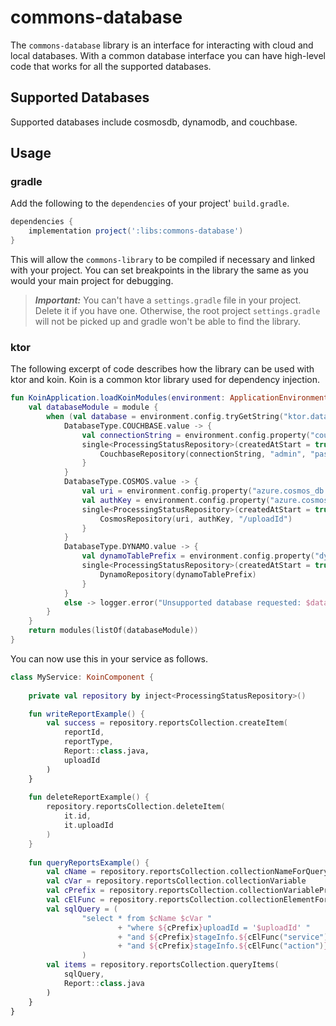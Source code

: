 # commons-database
The `commons-database` library is an interface for interacting with cloud and local databases.  With a common database interface you can have high-level code that works for all the supported databases.

## Supported Databases
Supported databases include cosmosdb, dynamodb, and couchbase.

## Usage

### gradle
Add the following to the `dependencies` of your project' `build.gradle`.
```groovy
dependencies {
    implementation project(':libs:commons-database')
}
```
This will allow the `commons-library` to be compiled if necessary and linked with your project.  You can set breakpoints in the library the same as you would your main project for debugging.

> **_Important:_** You can't have a `settings.gradle` file in your project.  Delete it if you have one.  Otherwise, the root project `settings.gradle` will not be picked up and gradle won't be able to find the library. 

### ktor
The following excerpt of code describes how the library can be used with ktor and koin.  Koin is a common ktor library used for dependency injection.

```kotlin
fun KoinApplication.loadKoinModules(environment: ApplicationEnvironment): KoinApplication {
    val databaseModule = module {
        when (val database = environment.config.tryGetString("ktor.database")) {
            DatabaseType.COUCHBASE.value -> {
                val connectionString = environment.config.property("couchbase.connection_string").getString()
                single<ProcessingStatusRepository>(createdAtStart = true) {
                    CouchbaseRepository(connectionString, "admin", "password")
                }
            }
            DatabaseType.COSMOS.value -> {
                val uri = environment.config.property("azure.cosmos_db.client.endpoint").getString()
                val authKey = environment.config.property("azure.cosmos_db.client.key").getString()
                single<ProcessingStatusRepository>(createdAtStart = true) {
                    CosmosRepository(uri, authKey, "/uploadId")
                }
            }
            DatabaseType.DYNAMO.value -> {
                val dynamoTablePrefix = environment.config.property("dynamo.table_prefix").getString()
                single<ProcessingStatusRepository>(createdAtStart = true) {
                    DynamoRepository(dynamoTablePrefix)
                }
            }
            else -> logger.error("Unsupported database requested: $database")
        }
    }
    return modules(listOf(databaseModule))
}
```

You can now use this in your service as follows.
```kotlin
class MyService: KoinComponent {
    
    private val repository by inject<ProcessingStatusRepository>()

    fun writeReportExample() {
        val success = repository.reportsCollection.createItem(
            reportId,
            reportType,
            Report::class.java,
            uploadId
        )
    }
    
    fun deleteReportExample() {
        repository.reportsCollection.deleteItem(
            it.id,
            it.uploadId
        )
    }
    
    fun queryReportsExample() {
        val cName = repository.reportsCollection.collectionNameForQuery
        val cVar = repository.reportsCollection.collectionVariable
        val cPrefix = repository.reportsCollection.collectionVariablePrefix
        val cElFunc = repository.reportsCollection.collectionElementForQuery
        val sqlQuery = (
                "select * from $cName $cVar "
                        + "where ${cPrefix}uploadId = '$uploadId' "
                        + "and ${cPrefix}stageInfo.${cElFunc("service")} = '${stageInfo?.service}' "
                        + "and ${cPrefix}stageInfo.${cElFunc("action")} = '${stageInfo?.action}'"
                )
        val items = repository.reportsCollection.queryItems(
            sqlQuery,
            Report::class.java
        )
    }
}
```